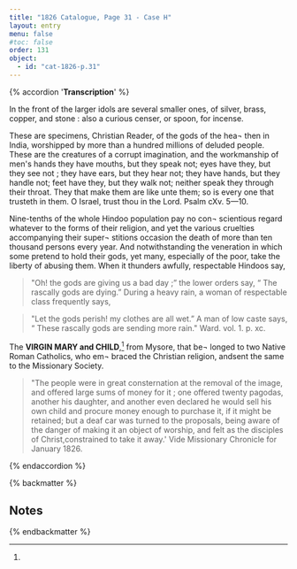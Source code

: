 ```yaml
---
title: "1826 Catalogue, Page 31 - Case H"
layout: entry
menu: false
#toc: false
order: 131
object:
  - id: "cat-1826-p.31"
---
```

{% accordion '**Transcription**' %}

In the front of the larger idols are several smaller ones, of
silver, brass, copper, and stone : also a curious censer, or
spoon, for incense.

These are specimens, Christian Reader, of the gods of the hea¬
then in India, worshipped by more than a hundred millions
of deluded people. These are the creatures of a corrupt
imagination, and the workmanship of men's hands they
have mouths, but they speak not; eyes have they, but they
see not ; they have ears, but they hear not; they have hands,
but they handle not; feet have they, but they walk not;
neither speak they through their throat. They that make
them are like unte them; so is every one that trusteth in
them. O Israel, trust thou in the Lord. Psalm cXv. 5—10.

Nine-tenths of the whole Hindoo population pay no con¬
scientious regard whatever to the forms of their religion,
and yet the various cruelties accompanying their super¬
stitions occasion the death of more than ten thousand
persons every year. And notwithstanding the veneration
in which some pretend to hold their gods, yet many,
especially of the poor, take the liberty of abusing them.
When it thunders awfully, respectable Hindoos say,

>"Oh! the gods are giving us a bad day ;” the lower
orders say, “ The rascally gods are dying.” During a
heavy rain, a woman of respectable class frequently says,

>"Let the gods perish! my clothes are all wet.” A man
of low caste says, “ These rascally gods are sending more
rain."
Ward. vol. 1. p. xc.


The **VIRGIN MARY and CHILD**,[^1] from Mysore, that be¬
longed to two Native Roman Catholics, who em¬
braced the Christian religion, andsent the same to the
Missionary Society.

>"The people were in great consternation at the removal of
the image, and offered large sums of money for it ; one
offered twenty pagodas, another his daughter, and another
even declared he would sell his own child and procure
money enough to purchase it, if it might be retained; but
a deaf car was turned to the proposals, being aware of
the danger of making it an object of worship, and felt as
the disciples of Christ,constrained to take it away.'
Vide Missionary Chronicle for January 1826.

{% endaccordion %}

{% backmatter %}

## Notes
[^1]:
[^2]:
[^3]:
[^4]:
[^5]:
[^6]:
[^7]:
[^8]:
[^9]:
[^10]:
[^11]:
[^12]:
[^13]:
[^14]:

{% endbackmatter %}


